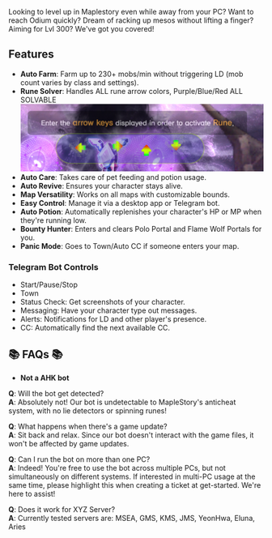 Looking to level up in Maplestory even while away from your PC? Want to reach Odium quickly? Dream of racking up mesos without lifting a finger? Aiming for Lvl 300? We've got you covered!

## Features
- **Auto Farm**: Farm up to 230+ mobs/min without triggering LD (mob count varies by class and settings).
- **Rune Solver**: Handles ALL rune arrow colors, Purple/Blue/Red ALL SOLVABLE
![Rune Solver](images/rs.png)
- **Auto Care**: Takes care of pet feeding and potion usage.
- **Auto Revive**: Ensures your character stays alive.
- **Map Versatility**: Works on all maps with customizable bounds.
- **Easy Control**: Manage it via a desktop app or Telegram bot.
- **Auto Potion**: Automatically replenishes your character's HP or MP when they're running low.
- **Bounty Hunter**: Enters and clears Polo Portal and Flame Wolf Portals for you.
- **Panic Mode**: Goes to Town/Auto CC if someone enters your map.

### Telegram Bot Controls
- Start/Pause/Stop
- Town
- Status Check: Get screenshots of your character.
- Messaging: Have your character type out messages.
- Alerts: Notifications for LD and other player's presence.
- CC: Automatically find the next available CC.

## 📚 FAQs 📚
- **Not a AHK bot**

**Q**: Will the bot get detected?  
**A**: Absolutely not! Our bot is undetectable to MapleStory's anticheat system, with no lie detectors or spinning runes!

**Q**: What happens when there's a game update?  
**A**: Sit back and relax. Since our bot doesn't interact with the game files, it won't be affected by game updates.

**Q**: Can I run the bot on more than one PC?  
**A**: Indeed! You're free to use the bot across multiple PCs, but not simultaneously on different systems. If interested in multi-PC usage at the same time, please highlight this when creating a ticket at get-started. We're here to assist!

**Q**: Does it work for XYZ Server?  
**A**: Currently tested servers are: MSEA, GMS, KMS, JMS, YeonHwa, Eluna, Aries

